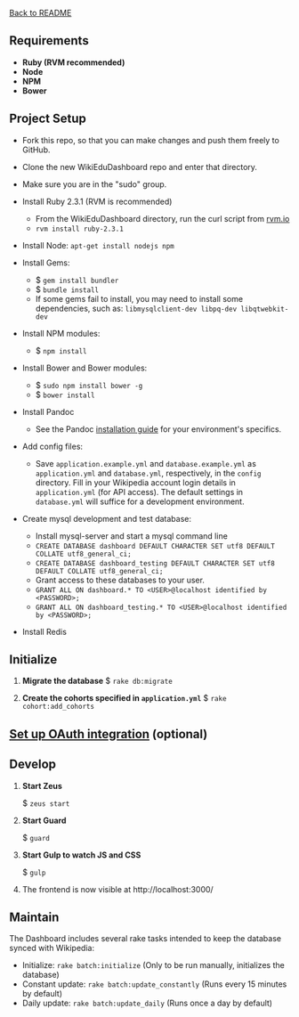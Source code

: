 [Back to README](../README.md)

## Requirements
 * **Ruby (RVM recommended)**
 * **Node**
 * **NPM**
 * **Bower**

## Project Setup

- Fork this repo, so that you can make changes and push them freely to GitHub.  
- Clone the new WikiEduDashboard repo and enter that directory.
- Make sure you are in the "sudo" group.
- Install Ruby 2.3.1 (RVM is recommended)
    - From the WikiEduDashboard directory, run the curl script from [rvm.io](https://rvm.io/)
    - `rvm install ruby-2.3.1`
- Install Node: `apt-get install nodejs npm`

- Install Gems:
    - $ `gem install bundler`
    - $ `bundle install`
    - If some gems fail to install, you may need to install some dependencies, such as: `libmysqlclient-dev libpq-dev libqtwebkit-dev`

- Install NPM modules:
    - $ `npm install`

- Install Bower and Bower modules:
    - $ `sudo npm install bower -g`
    - $ `bower install`

- Install Pandoc
    - See the Pandoc [installation guide](http://pandoc.org/installing.html) for your environment's specifics.

- Add config files:
    - Save `application.example.yml` and `database.example.yml` as `application.yml` and `database.yml`, respectively, in the `config` directory. Fill in your Wikipedia account login details in `application.yml` (for API access). The default settings in `database.yml` will suffice for a development environment.

- Create mysql development and test database:
    - Install mysql-server and start a mysql command line
    - `CREATE DATABASE dashboard DEFAULT CHARACTER SET utf8 DEFAULT COLLATE utf8_general_ci;`
    - `CREATE DATABASE dashboard_testing DEFAULT CHARACTER SET utf8 DEFAULT COLLATE utf8_general_ci;`
    - Grant access to these databases to your user.
    - `GRANT ALL ON dashboard.* TO <USER>@localhost identified by <PASSWORD>;`
    - `GRANT ALL ON dashboard_testing.* TO <USER>@localhost identified by <PASSWORD>;`

- Install Redis

## Initialize
1. **Migrate the database**
      $ `rake db:migrate`

2. **Create the cohorts specified in `application.yml`**
      $ `rake cohort:add_cohorts`

## [Set up OAuth integration](oauth.md) (optional)

## Develop
1. **Start Zeus**

      $ `zeus start`

2. **Start Guard**

      $ `guard`

3. **Start Gulp to watch JS and CSS**

      $ `gulp`

4. The frontend is now visible at http://localhost:3000/

## Maintain

The Dashboard includes several rake tasks intended to keep the database synced with Wikipedia:
- Initialize: `rake batch:initialize` (Only to be run manually, initializes the database)
- Constant update: `rake batch:update_constantly` (Runs every 15 minutes by default)
- Daily update: `rake batch:update_daily` (Runs once a day by default)
